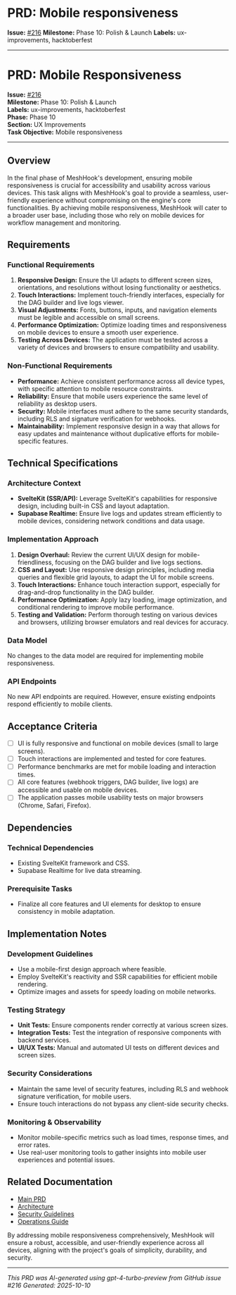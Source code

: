 # PRD: Mobile responsiveness

**Issue:** [#216](https://github.com/profullstack/meshhook/issues/216)
**Milestone:** Phase 10: Polish & Launch
**Labels:** ux-improvements, hacktoberfest

---

# PRD: Mobile Responsiveness

**Issue:** [#216](https://github.com/profullstack/meshhook/issues/216)  
**Milestone:** Phase 10: Polish & Launch  
**Labels:** ux-improvements, hacktoberfest  
**Phase:** Phase 10  
**Section:** UX Improvements  
**Task Objective:** Mobile responsiveness  

---

## Overview

In the final phase of MeshHook's development, ensuring mobile responsiveness is crucial for accessibility and usability across various devices. This task aligns with MeshHook's goal to provide a seamless, user-friendly experience without compromising on the engine's core functionalities. By achieving mobile responsiveness, MeshHook will cater to a broader user base, including those who rely on mobile devices for workflow management and monitoring.

## Requirements

### Functional Requirements

1. **Responsive Design:** Ensure the UI adapts to different screen sizes, orientations, and resolutions without losing functionality or aesthetics.
2. **Touch Interactions:** Implement touch-friendly interfaces, especially for the DAG builder and live logs viewer.
3. **Visual Adjustments:** Fonts, buttons, inputs, and navigation elements must be legible and accessible on small screens.
4. **Performance Optimization:** Optimize loading times and responsiveness on mobile devices to ensure a smooth user experience.
5. **Testing Across Devices:** The application must be tested across a variety of devices and browsers to ensure compatibility and usability.

### Non-Functional Requirements

- **Performance:** Achieve consistent performance across all device types, with specific attention to mobile resource constraints.
- **Reliability:** Ensure that mobile users experience the same level of reliability as desktop users.
- **Security:** Mobile interfaces must adhere to the same security standards, including RLS and signature verification for webhooks.
- **Maintainability:** Implement responsive design in a way that allows for easy updates and maintenance without duplicative efforts for mobile-specific features.

## Technical Specifications

### Architecture Context

- **SvelteKit (SSR/API):** Leverage SvelteKit's capabilities for responsive design, including built-in CSS and layout adaptation.
- **Supabase Realtime:** Ensure live logs and updates stream efficiently to mobile devices, considering network conditions and data usage.

### Implementation Approach

1. **Design Overhaul:** Review the current UI/UX design for mobile-friendliness, focusing on the DAG builder and live logs sections.
2. **CSS and Layout:** Use responsive design principles, including media queries and flexible grid layouts, to adapt the UI for mobile screens.
3. **Touch Interactions:** Enhance touch interaction support, especially for drag-and-drop functionality in the DAG builder.
4. **Performance Optimization:** Apply lazy loading, image optimization, and conditional rendering to improve mobile performance.
5. **Testing and Validation:** Perform thorough testing on various devices and browsers, utilizing browser emulators and real devices for accuracy.

### Data Model

No changes to the data model are required for implementing mobile responsiveness.

### API Endpoints

No new API endpoints are required. However, ensure existing endpoints respond efficiently to mobile clients.

## Acceptance Criteria

- [ ] UI is fully responsive and functional on mobile devices (small to large screens).
- [ ] Touch interactions are implemented and tested for core features.
- [ ] Performance benchmarks are met for mobile loading and interaction times.
- [ ] All core features (webhook triggers, DAG builder, live logs) are accessible and usable on mobile devices.
- [ ] The application passes mobile usability tests on major browsers (Chrome, Safari, Firefox).

## Dependencies

### Technical Dependencies

- Existing SvelteKit framework and CSS.
- Supabase Realtime for live data streaming.

### Prerequisite Tasks

- Finalize all core features and UI elements for desktop to ensure consistency in mobile adaptation.

## Implementation Notes

### Development Guidelines

- Use a mobile-first design approach where feasible.
- Employ SvelteKit's reactivity and SSR capabilities for efficient mobile rendering.
- Optimize images and assets for speedy loading on mobile networks.

### Testing Strategy

- **Unit Tests:** Ensure components render correctly at various screen sizes.
- **Integration Tests:** Test the integration of responsive components with backend services.
- **UI/UX Tests:** Manual and automated UI tests on different devices and screen sizes.

### Security Considerations

- Maintain the same level of security features, including RLS and webhook signature verification, for mobile users.
- Ensure touch interactions do not bypass any client-side security checks.

### Monitoring & Observability

- Monitor mobile-specific metrics such as load times, response times, and error rates.
- Use real-user monitoring tools to gather insights into mobile user experiences and potential issues.

## Related Documentation

- [Main PRD](../PRD.md)
- [Architecture](../Architecture.md)
- [Security Guidelines](../Security.md)
- [Operations Guide](../Operations.md)

By addressing mobile responsiveness comprehensively, MeshHook will ensure a robust, accessible, and user-friendly experience across all devices, aligning with the project's goals of simplicity, durability, and security.

---

*This PRD was AI-generated using gpt-4-turbo-preview from GitHub issue #216*
*Generated: 2025-10-10*
